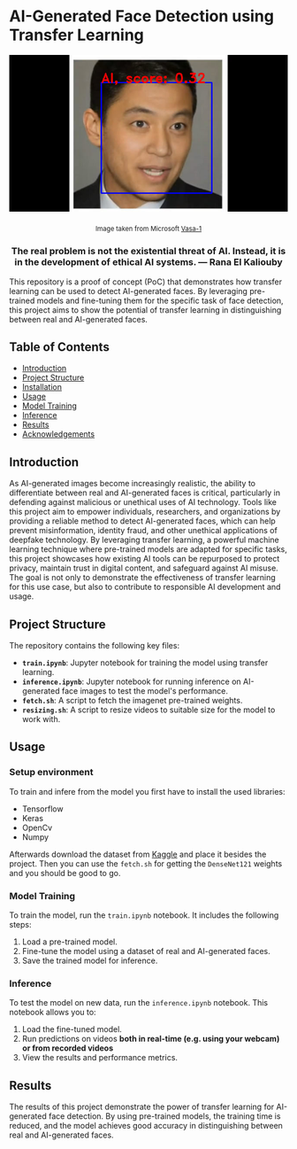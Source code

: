 # AI-Generated Face Detection using Transfer Learning

<p align="center">
<img src="example/microsoft-vasa-1.jpg"/>
</p>
<p align="center">
    <sub>Image taken from Microsoft <a href="https://www.microsoft.com/en-us/research/project/vasa-1/">Vasa-1</a></sub>
</p>

<h3 align="center"> The real problem is not the existential threat of AI. Instead, it is in the development of ethical AI systems. ― Rana El Kaliouby </h3>

This repository is a proof of concept (PoC) that demonstrates how transfer learning can be used to detect AI-generated faces. By leveraging pre-trained models and fine-tuning them for the specific task of face detection, this project aims to show the potential of transfer learning in distinguishing between real and AI-generated faces.

## Table of Contents

- [Introduction](#introduction)
- [Project Structure](#project-structure)
- [Installation](#installation)
- [Usage](#usage)
- [Model Training](#model-training)
- [Inference](#inference)
- [Results](#results)
- [Acknowledgements](#acknowledgements)

## Introduction

As AI-generated images become increasingly realistic, the ability to differentiate between real and AI-generated faces is critical, particularly in defending against malicious or unethical uses of AI technology. Tools like this project aim to empower individuals, researchers, and organizations by providing a reliable method to detect AI-generated faces, which can help prevent misinformation, identity fraud, and other unethical applications of deepfake technology. By leveraging transfer learning, a powerful machine learning technique where pre-trained models are adapted for specific tasks, this project showcases how existing AI tools can be repurposed to protect privacy, maintain trust in digital content, and safeguard against AI misuse. The goal is not only to demonstrate the effectiveness of transfer learning for this use case, but also to contribute to responsible AI development and usage.

## Project Structure
The repository contains the following key files:

- **`train.ipynb`**: Jupyter notebook for training the model using transfer learning.
- **`inference.ipynb`**: Jupyter notebook for running inference on AI-generated face images to test the model's performance.
- **`fetch.sh`**: A script to fetch the imagenet pre-trained weights.
- **`resizing.sh`**: A script to resize videos to suitable size for the model to work with.

## Usage

### Setup environment

To train and infere from the model you first have to install the used libraries:
- Tensorflow 
- Keras
- OpenCv
- Numpy

Afterwards download the dataset from [Kaggle](https://www.kaggle.com/datasets/xhlulu/140k-real-and-fake-faces) and place it besides the project. Then you can use the `fetch.sh` for getting the `DenseNet121` weights and you should be good to go.

### Model Training

To train the model, run the `train.ipynb` notebook. It includes the following steps:

1. Load a pre-trained model.
2. Fine-tune the model using a dataset of real and AI-generated faces.
3. Save the trained model for inference.

### Inference

To test the model on new data, run the `inference.ipynb` notebook. This notebook allows you to:

1. Load the fine-tuned model.
2. Run predictions on videos **both in real-time (e.g. using your webcam) or from recorded videos**
3. View the results and performance metrics.

## Results

The results of this project demonstrate the power of transfer learning for AI-generated face detection. By using pre-trained models, the training time is reduced, and the model achieves good accuracy in distinguishing between real and AI-generated faces.
